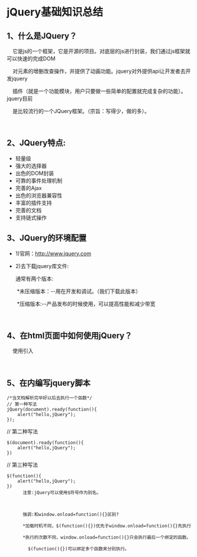 # jQuery基础知识总结
## 1、什么是JQuery？

    它是js的一个框架，它是开源的项目。对底层的js进行封装，我们通过js框架就可以快速的完成DOM

    对元素的增删改查操作，并提供了动画功能。jquery对外提供api让开发者去开发jquery

    插件（就是一个功能模块，用户只要做一些简单的配置就完成复杂的功能）。jquery目前

    是比较流行的一个JQuery框架。（宗旨：写得少，做的多）。

 

## 2、JQuery特点:

- 轻量级
- 强大的选择器
- 出色的DOM封装
- 可靠的事件处理机制
- 完善的Ajax
- 出色的浏览器兼容性
- 丰富的插件支持
- 完善的文档
- 支持链式操作


## 3、JQuery的环境配置

- 1)官网：http://www.jquery.com

- 2)去下载jquery库文件:

      通常有两个版本:

       *未压缩版本：--用在开发和调试。（我们下载此版本）

       *压缩版本:--产品发布的时候使用，可以提高性能和减少带宽

 

## 4、在html页面中如何使用jQuery？

    使用<script src="jquery.js" type="text/javascript"></script>引入

 

## 5、在<script></script>内编写jquery脚本   
```
/*当文档解析完毕好以后去执行一个函数*/
// 第一种写法
jQuery(document).ready(function(){
    alert("hello,jQuery");
});
```
 
// 第二种写法
```
$(document).ready(function(){
    alert("hello,jQuery");
})
```
 
// 第三种写法
```
$(function(){
    alert("hello,jQuery");
})
      注意:jQuery可以使用$符号作为别名。

 

      强调:和window.οnlοad=function(){}区别?

      *加载时机不同，$(function(){})优先于window.οnlοad=function(){}先执行

      *执行的次数不同，window.οnlοad=function(){}只会执行最后一个绑定的函数。

        $(function(){})可以绑定多个函数来分别执行。
```